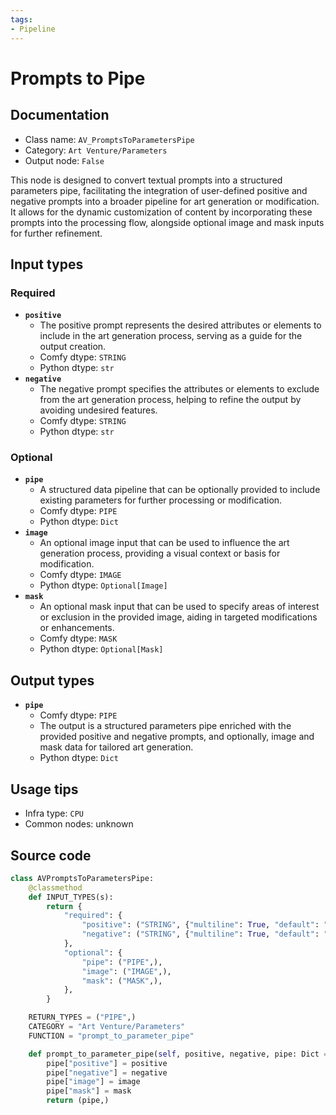 ```yaml
---
tags:
- Pipeline
---
```


# Prompts to Pipe
## Documentation
- Class name: `AV_PromptsToParametersPipe`
- Category: `Art Venture/Parameters`
- Output node: `False`

This node is designed to convert textual prompts into a structured parameters pipe, facilitating the integration of user-defined positive and negative prompts into a broader pipeline for art generation or modification. It allows for the dynamic customization of content by incorporating these prompts into the processing flow, alongside optional image and mask inputs for further refinement.
## Input types
### Required
- **`positive`**
    - The positive prompt represents the desired attributes or elements to include in the art generation process, serving as a guide for the output creation.
    - Comfy dtype: `STRING`
    - Python dtype: `str`
- **`negative`**
    - The negative prompt specifies the attributes or elements to exclude from the art generation process, helping to refine the output by avoiding undesired features.
    - Comfy dtype: `STRING`
    - Python dtype: `str`
### Optional
- **`pipe`**
    - A structured data pipeline that can be optionally provided to include existing parameters for further processing or modification.
    - Comfy dtype: `PIPE`
    - Python dtype: `Dict`
- **`image`**
    - An optional image input that can be used to influence the art generation process, providing a visual context or basis for modification.
    - Comfy dtype: `IMAGE`
    - Python dtype: `Optional[Image]`
- **`mask`**
    - An optional mask input that can be used to specify areas of interest or exclusion in the provided image, aiding in targeted modifications or enhancements.
    - Comfy dtype: `MASK`
    - Python dtype: `Optional[Mask]`
## Output types
- **`pipe`**
    - Comfy dtype: `PIPE`
    - The output is a structured parameters pipe enriched with the provided positive and negative prompts, and optionally, image and mask data for tailored art generation.
    - Python dtype: `Dict`
## Usage tips
- Infra type: `CPU`
- Common nodes: unknown


## Source code
```python
class AVPromptsToParametersPipe:
    @classmethod
    def INPUT_TYPES(s):
        return {
            "required": {
                "positive": ("STRING", {"multiline": True, "default": "Positive"}),
                "negative": ("STRING", {"multiline": True, "default": "Negative"}),
            },
            "optional": {
                "pipe": ("PIPE",),
                "image": ("IMAGE",),
                "mask": ("MASK",),
            },
        }

    RETURN_TYPES = ("PIPE",)
    CATEGORY = "Art Venture/Parameters"
    FUNCTION = "prompt_to_parameter_pipe"

    def prompt_to_parameter_pipe(self, positive, negative, pipe: Dict = {}, image=None, mask=None):
        pipe["positive"] = positive
        pipe["negative"] = negative
        pipe["image"] = image
        pipe["mask"] = mask
        return (pipe,)

```
